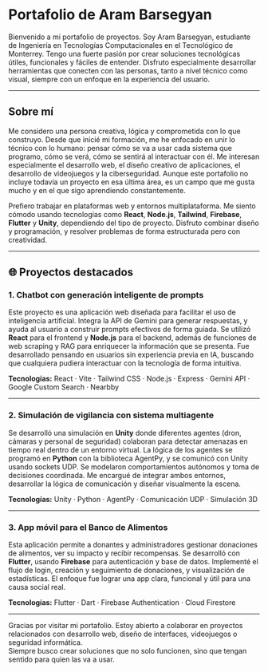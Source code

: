 # Portafolio de Aram Barsegyan

Bienvenido a mi portafolio de proyectos. Soy Aram Barsegyan, estudiante de Ingeniería en Tecnologías Computacionales en el Tecnológico de Monterrey. Tengo una fuerte pasión por crear soluciones tecnológicas útiles, funcionales y fáciles de entender. Disfruto especialmente desarrollar herramientas que conecten con las personas, tanto a nivel técnico como visual, siempre con un enfoque en la experiencia del usuario.

---

## Sobre mí

Me considero una persona creativa, lógica y comprometida con lo que construyo. Desde que inicié mi formación, me he enfocado en unir lo técnico con lo humano: pensar cómo se va a usar cada sistema que programo, cómo se verá, cómo se sentirá al interactuar con él. Me interesan especialmente el desarrollo web, el diseño creativo de aplicaciones, el desarrollo de videojuegos y la ciberseguridad. Aunque este portafolio no incluye todavía un proyecto en esa última área, es un campo que me gusta mucho y en el que sigo aprendiendo constantemente.

Prefiero trabajar en plataformas web y entornos multiplataforma. Me siento cómodo usando tecnologías como **React**, **Node.js**, **Tailwind**, **Firebase**, **Flutter** y **Unity**, dependiendo del tipo de proyecto. Disfruto combinar diseño y programación, y resolver problemas de forma estructurada pero con creatividad.

---

## 🌐 Proyectos destacados

### 1. Chatbot con generación inteligente de prompts

Este proyecto es una aplicación web diseñada para facilitar el uso de inteligencia artificial. Integra la API de Gemini para generar respuestas, y ayuda al usuario a construir prompts efectivos de forma guiada. Se utilizó **React** para el frontend y **Node.js** para el backend, además de funciones de web scraping y RAG para enriquecer la información que se presenta. Fue desarrollado pensando en usuarios sin experiencia previa en IA, buscando que cualquiera pudiera interactuar con la tecnología de forma intuitiva.

**Tecnologías:** React · Vite · Tailwind CSS · Node.js · Express · Gemini API · Google Custom Search · Nearbby

---

### 2. Simulación de vigilancia con sistema multiagente

Se desarrolló una simulación en **Unity** donde diferentes agentes (dron, cámaras y personal de seguridad) colaboran para detectar amenazas en tiempo real dentro de un entorno virtual. La lógica de los agentes se programó en **Python** con la biblioteca AgentPy, y se comunicó con Unity usando sockets UDP. Se modelaron comportamientos autónomos y toma de decisiones coordinada. Me encargué de integrar ambos entornos, desarrollar la lógica de comunicación y diseñar visualmente la escena.

**Tecnologías:** Unity · Python · AgentPy · Comunicación UDP · Simulación 3D

---

### 3. App móvil para el Banco de Alimentos

Esta aplicación permite a donantes y administradores gestionar donaciones de alimentos, ver su impacto y recibir recompensas. Se desarrolló con **Flutter**, usando **Firebase** para autenticación y base de datos. Implementé el flujo de login, creación y seguimiento de donaciones, y visualización de estadísticas. El enfoque fue lograr una app clara, funcional y útil para una causa social real.

**Tecnologías:** Flutter · Dart · Firebase Authentication · Cloud Firestore

---

Gracias por visitar mi portafolio. Estoy abierto a colaborar en proyectos relacionados con desarrollo web, diseño de interfaces, videojuegos o seguridad informática.  
Siempre busco crear soluciones que no solo funcionen, sino que tengan sentido para quien las va a usar.
